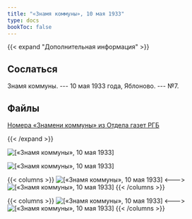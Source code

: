 ```yaml
---
title: "«Знамя коммуны», 10 мая 1933"
type: docs
bookToc: false
---
```


{{< expand "Дополнительная информация" >}}
## Сослаться
Знамя коммуны. --- 10 мая 1933 года, Яблоново. --- №7.

## Файлы
[Номера «Знамени коммуны» из Отдела газет РГБ](https://www.dropbox.com/sh/ll2g4k6wpotne98/AABqN9hCtVLKI6zfZcimeKIka?dl=0)

{{< /expand >}}

![[«Знамя коммуны», 10 мая 1933]](/static/img/papers/ZK_№7_10.5.33_p-1.jpg)

![[«Знамя коммуны», 10 мая 1933]](/static/img/papers/ZK_№7_10.5.33_p-2.jpg)

{{< columns >}}
![[«Знамя коммуны», 10 мая 1933]](/static/img/papers/ZK_№7_10.5.33_p-2a.jpg)
<--->
![[«Знамя коммуны», 10 мая 1933]](/static/img/papers/ZK_№7_10.5.33_p-2b.jpg)
{{< /columns >}}

{{< columns >}}
![[«Знамя коммуны», 10 мая 1933]](/static/img/papers/ZK_№7_10.5.33_p-2c.jpg)
<--->
![[«Знамя коммуны», 10 мая 1933]](/static/img/papers/ZK_№7_10.5.33_p-2d.jpg)
{{< /columns >}}
